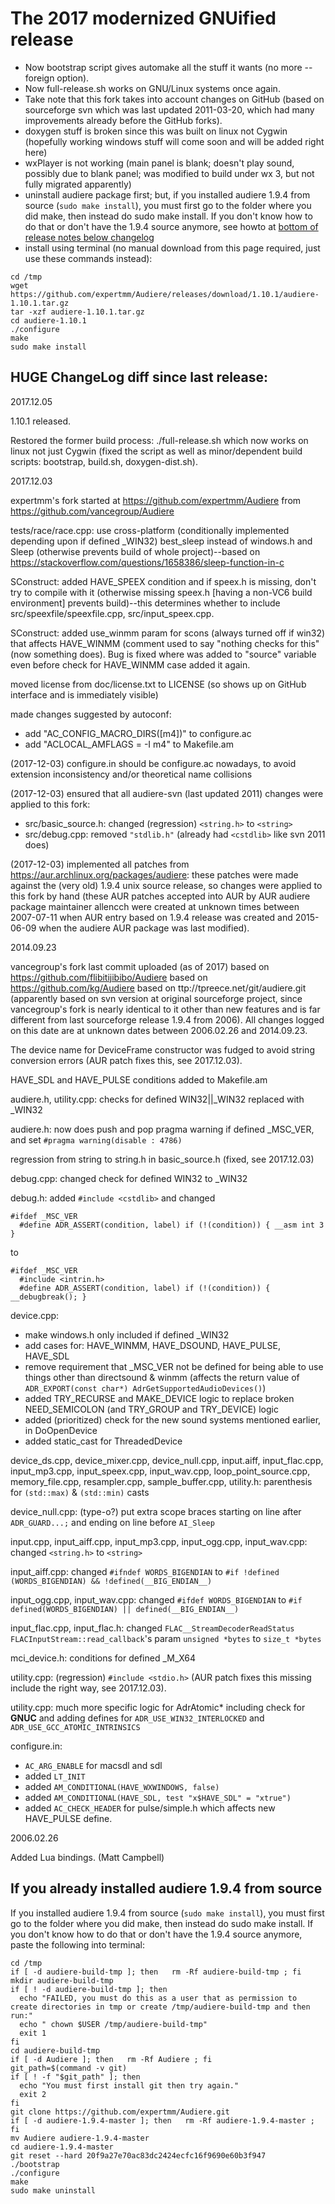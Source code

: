# The 2017 modernized GNUified release
* Now bootstrap script gives automake all the stuff it wants (no more --foreign option).
* Now full-release.sh works on GNU/Linux systems once again.
* Take note that this fork takes into account changes on GitHub (based on sourceforge svn which was last updated  2011-03-20, which had many improvements already before the GitHub forks).
* doxygen stuff is broken since this was built on linux not Cygwin (hopefully working windows stuff will come soon and will be added right here)
* wxPlayer is not working (main panel is blank; doesn't play sound, possibly due to blank panel; was modified to build under wx 3, but not fully migrated apparently)
* uninstall audiere package first; but, if you installed audiere 1.9.4 from source (`sudo make install`), you must first go to the folder where you did make, then instead do sudo make install. If you don't know how to do that or don't have the 1.9.4 source anymore, see howto at [bottom of release notes below changelog](#uninstall-previous-version)
* install using terminal (no manual download from this page required, just use these commands instead):
```
cd /tmp
wget https://github.com/expertmm/Audiere/releases/download/1.10.1/audiere-1.10.1.tar.gz
tar -xzf audiere-1.10.1.tar.gz
cd audiere-1.10.1
./configure
make
sudo make install
```

## HUGE ChangeLog diff since last release:

2017.12.05

  1.10.1 released.

  Restored the former build process: ./full-release.sh which now works on linux not just Cygwin (fixed the script as well as minor/dependent build scripts: bootstrap, build.sh, doxygen-dist.sh).

2017.12.03

  expertmm's fork started at https://github.com/expertmm/Audiere from https://github.com/vancegroup/Audiere
  
  tests/race/race.cpp: use cross-platform (conditionally implemented depending upon if defined _WIN32) best_sleep instead of windows.h and Sleep (otherwise prevents build of whole project)--based on <https://stackoverflow.com/questions/1658386/sleep-function-in-c>
  
  SConstruct: added HAVE_SPEEX condition and if speex.h is missing, don't try to compile with it (otherwise missing speex.h [having a non-VC6 build environment] prevents build)--this determines whether to include src/speexfile/speexfile.cpp, src/input_speex.cpp.
  
  SConstruct: added use_winmm param for scons (always turned off if win32) that affects HAVE_WINMM (comment used to say "nothing checks for this" (now something does). Bug is fixed where was added to "source" variable even before check for HAVE_WINMM case added it again.
  
  moved license from doc/license.txt to LICENSE (so shows up on GitHub interface and is immediately visible)
  
  made changes suggested by autoconf:
  * add "AC_CONFIG_MACRO_DIRS([m4])" to configure.ac
  * add "ACLOCAL_AMFLAGS = -I m4" to Makefile.am

  (2017-12-03) configure.in should be configure.ac nowadays, to avoid extension inconsistency and/or theoretical name collisions

  (2017-12-03) ensured that all audiere-svn (last updated 2011) changes were applied to this fork:
  * src/basic_source.h: changed (regression) `<string.h>` to `<string>`
  * src/debug.cpp: removed `"stdlib.h"` (already had `<cstdlib>` like svn 2011 does)

  (2017-12-03) implemented all patches from <https://aur.archlinux.org/packages/audiere>: these patches were made against the (very old) 1.9.4 unix source release, so changes were applied to this fork by hand (these AUR patches accepted into AUR by AUR audiere package maintainer allencch were created at unknown times between 2007-07-11 when AUR entry based on 1.9.4 release was created and 2015-06-09 when the audiere AUR package was last modified).
  
2014.09.23

  vancegroup's fork last commit uploaded (as of 2017) based on https://github.com/flibitijibibo/Audiere based on https://github.com/kg/Audiere based on ttp://tpreece.net/git/audiere.git (apparently based on svn version at original sourceforge project, since vancegroup's fork is nearly identical to it other than new features and is far different from last sourceforge release 1.9.4 from 2006). All changes logged on this date are at unknown dates between 2006.02.26 and 2014.09.23.

  The device name for DeviceFrame constructor was fudged to avoid string conversion errors (AUR patch fixes this, see 2017.12.03).
  
  HAVE_SDL and HAVE_PULSE conditions added to Makefile.am
  
  audiere.h, utility.cpp: checks for defined WIN32||_WIN32 replaced with _WIN32

  audiere.h: now does push and pop pragma warning if defined _MSC_VER, and set `#pragma warning(disable : 4786)`

  regression from string to string.h in basic_source.h (fixed, see 2017.12.03)

  debug.cpp: changed check for defined WIN32 to _WIN32

  debug.h: added `#include <cstdlib>` and changed
  ```
  #ifdef _MSC_VER
    #define ADR_ASSERT(condition, label) if (!(condition)) { __asm int 3 }
  ```
  to
  ```
  #ifdef _MSC_VER
    #include <intrin.h>
    #define ADR_ASSERT(condition, label) if (!(condition)) { __debugbreak(); }
  ```

  device.cpp:
  * make windows.h only included if defined _WIN32
  * add cases for: HAVE_WINMM, HAVE_DSOUND, HAVE_PULSE, HAVE_SDL
  * remove requirement that _MSC_VER not be defined for being able to use things other than directsound & winmm (affects the return value of `ADR_EXPORT(const char*) AdrGetSupportedAudioDevices()`)
  * added TRY_RECURSE and MAKE_DEVICE logic to replace broken NEED_SEMICOLON (and TRY_GROUP and TRY_DEVICE) logic
  * added (prioritized) check for the new sound systems mentioned earlier, in DoOpenDevice
  * added static_cast for ThreadedDevice
    
  device_ds.cpp, device_mixer.cpp, device_null.cpp, input.aiff, input_flac.cpp, input_mp3.cpp, input_speex.cpp, input_wav.cpp, loop_point_source.cpp, memory_file.cpp, resampler.cpp, sample_buffer.cpp, utility.h: parenthesis for `(std::max)` & `(std::min)` casts

  device_null.cpp: (type-o?) put extra scope braces starting on line after `ADR_GUARD...;` and ending on line before `AI_Sleep` 

  input.cpp, input_aiff.cpp, input_mp3.cpp, input_ogg.cpp, input_wav.cpp: changed `<string.h>` to `<string>`

  input_aiff.cpp: changed `#ifndef WORDS_BIGENDIAN` to `#if !defined (WORDS_BIGENDIAN) && !defined(__BIG_ENDIAN__)`

  input_ogg.cpp, input_wav.cpp: changed `#ifdef WORDS_BIGENDIAN` to `#if defined(WORDS_BIGENDIAN) || defined(__BIG_ENDIAN__)`

  input_flac.cpp, input_flac.h: changed `FLAC__StreamDecoderReadStatus FLACInputStream::read_callback`'s param `unsigned *bytes` to `size_t *bytes`

  mci_device.h: conditions for defined _M_X64

  utility.cpp: (regression) `#include <stdio.h>` (AUR patch fixes this missing include the right way, see 2017.12.03).

  utility.cpp: much more specific logic for AdrAtomic* including check for __GNUC__ and adding defines for `ADR_USE_WIN32_INTERLOCKED` and `ADR_USE_GCC_ATOMIC_INTRINSICS`

  configure.in:
  * `AC_ARG_ENABLE` for macsdl and sdl
  * added `LT_INIT`
  * added `AM_CONDITIONAL(HAVE_WXWINDOWS, false)`
  * added `AM_CONDITIONAL(HAVE_SDL, test "x$HAVE_SDL" = "xtrue")`
  * added `AC_CHECK_HEADER` for pulse/simple.h which affects new HAVE_PULSE define.

2006.02.26

  Added Lua bindings.  (Matt Campbell)


## If you already installed audiere 1.9.4 from source <a name="uninstall-previous-version"></a>
If you installed audiere 1.9.4 from source (`sudo make install`), you must first go to the folder where you did make, then instead do sudo make install. If you don't know how to do that or don't have the 1.9.4 source anymore, paste the following into terminal: 
```
cd /tmp
if [ -d audiere-build-tmp ]; then   rm -Rf audiere-build-tmp ; fi
mkdir audiere-build-tmp
if [ ! -d audiere-build-tmp ]; then
  echo "FAILED, you must do this as a user that as permission to create directories in tmp or create /tmp/audiere-build-tmp and then run:"
  echo " chown $USER /tmp/audiere-build-tmp"
  exit 1
fi
cd audiere-build-tmp
if [ -d Audiere ]; then   rm -Rf Audiere ; fi
git_path=$(command -v git)
if [ ! -f "$git_path" ]; then
  echo "You must first install git then try again."
  exit 2
fi
git clone https://github.com/expertmm/Audiere.git
if [ -d audiere-1.9.4-master ]; then   rm -Rf audiere-1.9.4-master ; fi
mv Audiere audiere-1.9.4-master
cd audiere-1.9.4-master
git reset --hard 20f9a27e70ac83dc2424ecfc16f9690e60b3f947
./bootstrap
./configure
make
sudo make uninstall
```
